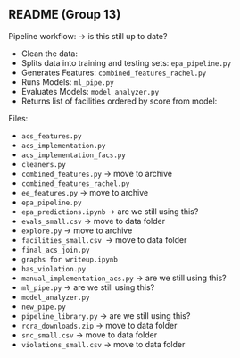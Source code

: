 ## README (Group 13)

Pipeline workflow: -> is this still up to date?

- Clean the data:
- Splits data into training and testing sets: `epa_pipeline.py`
- Generates Features: `combined_features_rachel.py`
- Runs Models: `ml_pipe.py`
- Evaluates Models: `model_analyzer.py`
- Returns list of facilities ordered by score from model:

Files:

- `acs_features.py` 
- `acs_implementation.py`
- `acs_implementation_facs.py`
- `cleaners.py`
- `combined_features.py` -> move to archive
- `combined_features_rachel.py`
- `ee_features.py` -> move to archive
- `epa_pipeline.py`
- `epa_predictions.ipynb` -> are we still using this?
- `evals_small.csv` -> move to data folder
- `explore.py` -> move to archive
- `facilities_small.csv `-> move to data folder
- `final_acs_join.py`
- `graphs for writeup.ipynb`
- `has_violation.py`
- `manual_implementation_acs.py` -> are we still using this?
- `ml_pipe.py` -> are we still using this? 
- `model_analyzer.py`
- `new_pipe.py`
- `pipeline_library.py` -> are we still using this?
- `rcra_downloads.zip` -> move to data folder
- `snc_small.csv` -> move to data folder
- `violations_small.csv` -> move to data folder
